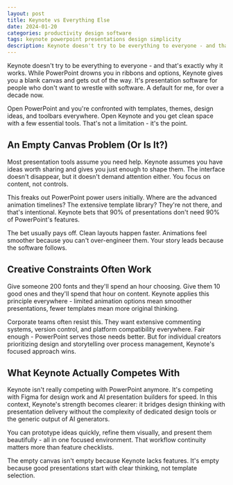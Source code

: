 ```yaml
---
layout: post
title: Keynote vs Everything Else
date: 2024-01-20
categories: productivity design software
tags: keynote powerpoint presentations design simplicity
description: Keynote doesn't try to be everything to everyone - and that's exactly why it works. While PowerPoint drowns you in ribbons and options, Keynote gives you a blank canvas and gets out of the way.
---
```


Keynote doesn't try to be everything to everyone - and that's exactly why it works. While PowerPoint drowns you in ribbons and options, Keynote gives you a blank canvas and gets out of the way. It's presentation software for people who don't want to wrestle with software. A default for me, for over a decade now.

Open PowerPoint and you're confronted with templates, themes, design ideas, and toolbars everywhere. Open Keynote and you get clean space with a few essential tools. That's not a limitation - it's the point.

## An Empty Canvas Problem (Or Is It?)

Most presentation tools assume you need help. Keynote assumes you have ideas worth sharing and gives you just enough to shape them. The interface doesn't disappear, but it doesn't demand attention either. You focus on content, not controls.

This freaks out PowerPoint power users initially. Where are the advanced animation timelines? The extensive template library? They're not there, and that's intentional. Keynote bets that 90% of presentations don't need 90% of PowerPoint's features.

The bet usually pays off. Clean layouts happen faster. Animations feel smoother because you can't over-engineer them. Your story leads because the software follows.

## Creative Constraints Often Work

Give someone 200 fonts and they'll spend an hour choosing. Give them 10 good ones and they'll spend that hour on content. Keynote applies this principle everywhere - limited animation options mean smoother presentations, fewer templates mean more original thinking.

Corporate teams often resist this. They want extensive commenting systems, version control, and platform compatibility everywhere. Fair enough - PowerPoint serves those needs better. But for individual creators prioritizing design and storytelling over process management, Keynote's focused approach wins.

## What Keynote Actually Competes With

Keynote isn't really competing with PowerPoint anymore. It's competing with Figma for design work and AI presentation builders for speed. In this context, Keynote's strength becomes clearer: it bridges design thinking with presentation delivery without the complexity of dedicated design tools or the generic output of AI generators.

You can prototype ideas quickly, refine them visually, and present them beautifully - all in one focused environment. That workflow continuity matters more than feature checklists.

The empty canvas isn't empty because Keynote lacks features. It's empty because good presentations start with clear thinking, not template selection.
